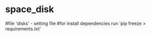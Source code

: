 # space_disk
#file 'disks' - setting file
#for install dependencies run 'pip freeze > requirements.txt'
